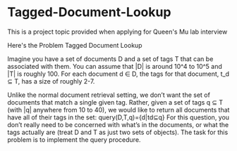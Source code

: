 # Tagged-Document-Lookup
This is a project topic provided when applying for Queen's Mu lab interview

Here's the Problem
Tagged Document Lookup

Imagine you have a set of documents D and a set of tags T that can be associated with them. 
You can assume that |D| is around 10^4 to 10^5 and |T| is roughly 100. 
For each document d ∈ D, the tags for that document, t_d ⊆ T, has a size of roughly 2-7.

Unlike the normal document retrieval setting, we don’t want the set of documents that match a single given tag. Rather, given a set of tags q ⊆ T (with |q| anywhere from 10 to 40), we would like to return all documents that have all of their tags in the set:
    query(D,T,q)={d|td⊆q}
For this question, you don’t really need to be concerned with what’s in the documents, or what the tags actually are (treat 
D and T as just two sets of objects). The task for this problem is to implement the query procedure.